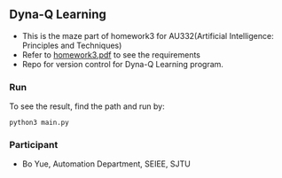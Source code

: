 ## Dyna-Q Learning
- This is the maze part of homework3 for AU332(Artificial Intelligence: Principles and Techniques)  
- Refer to [homework3.pdf](https://github.com/Bobyue0118/Dyna-Q-Learning/blob/master/homework3.pdf) to see the requirements  
- Repo for version control for Dyna-Q Learning program.  
### Run
To see the result, find the path and run by:
```
python3 main.py  
 ```  
### Participant
- Bo Yue, Automation Department, SEIEE, SJTU
